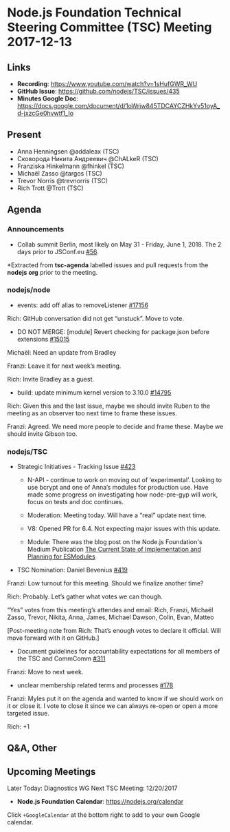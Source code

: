 # Node.js Foundation Technical Steering Committee (TSC) Meeting 2017-12-13

## Links

* **Recording**: <https://www.youtube.com/watch?v=1sHufGWR_WU>
* **GitHub Issue**: <https://github.com/nodejs/TSC/issues/435>
* **Minutes Google Doc**: <https://docs.google.com/document/d/1oWrjw845TDCAYCZHkYv51oyA_d-jxzcGe0hvwtf1_Io>

## Present

* Anna Henningsen @addaleax (TSC)
* Сковорода Никита Андреевич @ChALkeR (TSC)
* Franziska Hinkelmann @fhinkel (TSC)
* Michaël Zasso @targos (TSC)
* Trevor Norris @trevnorris (TSC)
* Rich Trott @Trott (TSC)

## Agenda

### Announcements

* Collab summit Berlin, most likely on May 31 - Friday, June 1, 2018. The 2 days prior to JSConf.eu [#56](https://github.com/nodejs/summit/issues/56).

\*Extracted from **tsc-agenda** labelled issues and pull requests from the **nodejs org** prior to the meeting.

### nodejs/node

* events: add off alias to removeListener [#17156](https://github.com/nodejs/node/pull/17156)

Rich: GitHub conversation did not get “unstuck”. Move to vote.

* DO NOT MERGE: \[module] Revert checking for package.json before extensions [#15015](https://github.com/nodejs/node/pull/15015)

Michaël: Need an update from Bradley

Franzi: Leave it for next week’s meeting.

Rich: Invite Bradley as a guest.

* build: update minimum kernel version to 3.10.0 [#14795](https://github.com/nodejs/node/pull/14795)

Rich: Given this and the last issue, maybe we should invite Ruben to the meeting as an observer too next time to frame these issues.

Franzi: Agreed. We need more people to decide and frame these. Maybe we should invite Gibson too.

### nodejs/TSC

* Strategic Initiatives - Tracking Issue [#423](https://github.com/nodejs/TSC/issues/423)
  * N-API - continue to work on moving out of ‘experimental’.  Looking to use bcrypt and
    one of Anna’s modules for production use.  Have made some progress on investigating
    how node-pre-gyp will work, focus on tests and doc continues.

  * Moderation: Meeting today. Will have a “real” update next time.

  * V8: Opened PR for 6.4. Not expecting major issues with this update.

  * Module: There was the blog post on the Node.js Foundation's Medium Publication [The Current State of Implementation and Planning for ESModules](https://medium.com/the-node-js-collection/the-current-state-of-implementation-and-planning-for-esmodules-a4ecb2aac07a)

* TSC Nomination: Daniel Bevenius [#419](https://github.com/nodejs/TSC/issues/419)

Franzi: Low turnout for this meeting. Should we finalize another time?

Rich: Probably. Let’s gather what votes we can though.

“Yes” votes from this meeting’s attendes and email: Rich, Franzi, Michaël Zasso, Trevor, Nikita, Anna, James, Michael Dawson, Colin, Evan, Matteo

\[Post-meeting note from Rich: That’s enough votes to declare it official. Will move forward with it on GitHub.]

* Document guidelines for accountability expectations for all members of the TSC and CommComm [#311](https://github.com/nodejs/TSC/issues/311)

Franzi: Move to next week.

* unclear membership related terms and processes [#178](https://github.com/nodejs/TSC/issues/178)

Franzi: Myles put it on the agenda and wanted to know if we should work on it or close it. I vote to close it since we can always re-open or open a more targeted issue.

Rich: +1

## Q\&A, Other

## Upcoming Meetings

Later Today: Diagnostics WG
Next TSC Meeting: 12/20/2017

* **Node.js Foundation Calendar**: <https://nodejs.org/calendar>

Click `+GoogleCalendar` at the bottom right to add to your own Google calendar.

